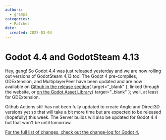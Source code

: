```yaml
---
authors:
  - gramps
categories:
  - Patches
date:
  created: 2025-03-04
---
```


# Godot 4.4 and GodotSteam 4.13

Hey, gang!  So Godot 4.4 was just released yesterday and we are now rolling out versions of GodotSteam 4.13 too! The Godot 4 pre-compiles, GDExtension, and MultiplayerPeer have been updated and are now available on [Github in the release section](https://github.com/GodotSteam/GodotSteam/releases/tag/v4.13){ target="\_blank" }, linked through the website, or [on the Godot Asset Library](https://godotengine.org/asset-library/asset/2445){ target="\_blank" }; well, at least for GDExtension.

Github Actions still has not been fully updated to create Angle and Direct3D versions yet so that will take a bit more time but are expected to be released (hopefully) this week.  The Server builds will also be updated for Godot 4.4 but that won't be until tomorrow.

[For the full list of changes, check out the change-log for Godot 4.](../changelog/godot4)